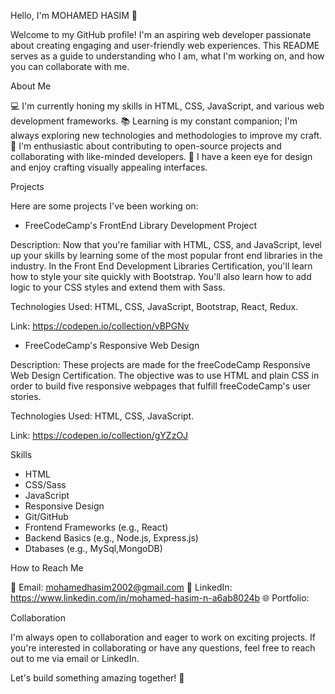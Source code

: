 Hello, I'm MOHAMED HASIM 👋


Welcome to my GitHub profile! I'm an aspiring web developer passionate about creating engaging and user-friendly web experiences. This README serves as a guide to understanding who I am, what I'm working on, and how you can collaborate with me.


About Me

💻 I'm currently honing my skills in HTML, CSS, JavaScript, and various web development frameworks.
📚 Learning is my constant companion; I'm always exploring new technologies and methodologies to improve my craft.
🌱 I'm enthusiastic about contributing to open-source projects and collaborating with like-minded developers.
🎨 I have a keen eye for design and enjoy crafting visually appealing interfaces.


Projects

Here are some projects I've been working on:

* FreeCodeCamp's FrontEnd Library Development Project

Description: Now that you're familiar with HTML, CSS, and JavaScript, level up your skills by learning some of the most popular front end libraries in the industry.
In the Front End Development Libraries Certification, you'll learn how to style your site quickly with Bootstrap. You'll also learn how to add logic to your CSS styles and extend them with Sass.

Technologies Used: HTML, CSS, JavaScript, Bootstrap, React, Redux.

Link: https://codepen.io/collection/vBPGNv


* FreeCodeCamp's Responsive Web Design

Description: These projects are made for the freeCodeCamp Responsive Web Design Certification. The objective was to use HTML and plain CSS in order to build five responsive webpages that fulfill freeCodeCamp's user stories.

Technologies Used: HTML, CSS, JavaScript.

Link: https://codepen.io/collection/gYZzOJ


Skills

* HTML
* CSS/Sass
* JavaScript
* Responsive Design
* Git/GitHub
* Frontend Frameworks (e.g., React)
* Backend Basics (e.g., Node.js, Express.js)
* Dtabases (e.g., MySql,MongoDB)


How to Reach Me

📧 Email: mohamedhasim2002@gmail.com 
🔗 LinkedIn: https://www.linkedin.com/in/mohamed-hasim-n-a6ab8024b 
🌐 Portfolio: 


Collaboration

I'm always open to collaboration and eager to work on exciting projects. If you're interested in collaborating or have any questions, feel free to reach out to me via email or LinkedIn.

Let's build something amazing together! 🚀






